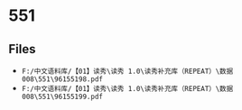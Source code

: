 # 551

## Files

- `F:/中文语料库/【01】读秀\读秀 1.0\读秀补充库（REPEAT）\数据008\551\96155198.pdf`
- `F:/中文语料库/【01】读秀\读秀 1.0\读秀补充库（REPEAT）\数据008\551\96155199.pdf`
